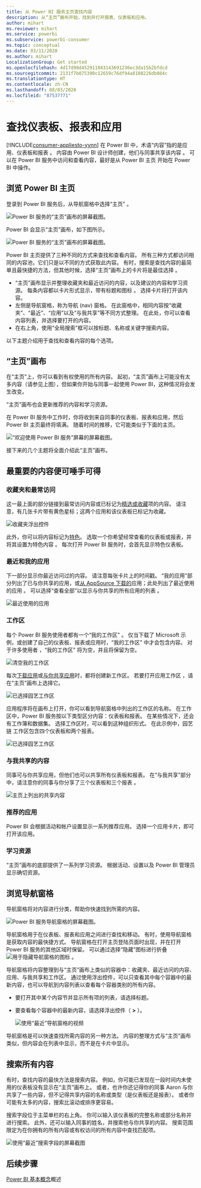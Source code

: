 ```yaml
---
title: 从 Power BI 服务主页查找内容
description: 从“主页”画布开始，找到并打开报表、仪表板和应用。
author: mihart
ms.reviewer: mihart
ms.service: powerbi
ms.subservice: powerbi-consumer
ms.topic: conceptual
ms.date: 03/11/2020
ms.author: mihart
LocalizationGroup: Get started
ms.openlocfilehash: 4d17d98d452911043143691236ec3da15b2bfdcd
ms.sourcegitcommit: 2131f7b075390c12659c76df94a8108226db084c
ms.translationtype: HT
ms.contentlocale: zh-CN
ms.lasthandoff: 08/03/2020
ms.locfileid: "87537771"
---
```

# <a name="find-your-dashboards-reports-and-apps"></a>查找仪表板、报表和应用

[!INCLUDE[consumer-appliesto-yynn](../includes/consumer-appliesto-yynn.md)]
在 Power BI 中，术语“内容”指的是应用、仪表板和报表  。 内容由 Power BI 设计师创建，他们与同事共享该内容  。 可以在 Power BI 服务中访问和查看内容，最好是从 Power BI 主页  开始在 Power BI 中操作。

## <a name="explore-power-bi-home"></a>浏览 Power BI 主页
登录到 Power BI 服务后，从导航窗格中选择“主页”  。 

![Power BI 服务的“主页”画布的屏幕截图。](media/end-user-home/power-bi-home-menu.png)


Power BI 会显示“主页”画布，如下图所示。
 
![Power BI 服务的“主页”画布的屏幕截图。](media/end-user-home/power-bi-home.png)

Power BI 主页提供了三种不同的方式来查找和查看内容。 所有三种方式都访问相同的内容池，它们只是以不同的方式获取此内容。 有时，搜索是查找内容的最简单且最快捷的方法，但其他时候，选择“主页”画布上的卡片将是最佳选择  。

- “主页”画布显示并整理收藏夹和最近访问的内容，以及建议的内容和学习资源。 每条内容都以卡片形式显示，带有标题和图标  。 选择卡片将打开该内容。
- 左侧是导航窗格，称为导航 (nav) 窗格。 在此窗格中，相同内容按“收藏夹”、“最近”、“应用”以及“与我共享”等不同方式整理。 在此处，你可以查看内容列表，并选择要打开的内容。
- 在右上角，使用“全局搜索”框可以按标题、名称或关键字搜索内容。

以下主题介绍用于查找和查看内容的每个选项。

## <a name="home-canvas"></a>“主页”画布
在“主页”上，你可以看到有权使用的所有内容。 起初，“主页”画布上可能没有太多内容（请参见上图），但如果你开始与同事一起使用 Power BI，这种情况将会发生改变。

“主页”画布也会更新推荐的内容和学习资源。 
 
在 Power BI 服务中工作时，你将收到来自同事的仪表板、报表和应用，然后 Power BI 主页最终将填满。 随着时间的推移，它可能类似于下面的主页。

![“欢迎使用 Power BI 服务”屏幕的屏幕截图。](media/end-user-home/power-bi-home-oldest.png)

 
接下来的几个主题将全面介绍此“主页”画布。

## <a name="most-important-content-at-your-fingertips"></a>最重要的内容便可唾手可得

### <a name="favorites-and-frequents"></a>收藏夹和最常访问
这一最上面的部分链接到最常访问内容或已标记为[精选或收藏](end-user-favorite.md)项的内容。 请注意，有几张卡片带有黄色星标；这两个应用和该仪表板已标记为收藏。 

![收藏夹浮出控件](./media/end-user-home/power-bi-favorites-frequents.png)

此外，你可以将内容标记为[特色](end-user-featured.md)。 选取一个你希望经常查看的仪表板或报表，并将其设置为特色内容  。 每次打开 Power BI 服务时，会首先显示特色仪表板。 


### <a name="recents-and-my-apps"></a>最近和我的应用
下一部分显示你最近访问过的内容。 请注意每张卡片上的时间戳。 “我的应用”部分列出了已与你共享的应用，或[从 AppSource 下载的](end-user-apps.md)应用；此处列出了最近使用的应用  。 可以选择“查看全部”以显示与你共享的所有应用的列表  。

![最近使用的应用](./media/end-user-home/power-bi-recent-apps.png)


### <a name="workspaces"></a>工作区
每个 Power BI 服务使用者都有一个“我的工作区”  。 仅当下载了 Microsoft 示例，或创建了自己的仪表板、报表或应用时，“我的工作区”  中才会包含内容。 对于许多使用者  ，“我的工作区”  将为空，并且将保留为空。  

![清空我的工作区](./media/end-user-home/power-bi-empty-workspace.png)

每次[下载应用](end-user-app-marketing.md)或[与你共享应用](end-user-apps.md)时，都将创建新工作区。  若要打开应用工作区  ，请在“主页”画布上选择它。 

![已选择园艺工作区](./media/end-user-home/power-bi-workspace-section.png)

应用程序将在画布上打开，你可以看到导航窗格中列出的工作区的名称。 在工作区中，Power BI 服务按以下类型区分内容：仪表板和报表。 在某些情况下，还会有工作簿和数据集。 选择工作区时，可以看到这种组织形式。 在此示例中，园艺链  工作区包含四个仪表板和两个报表。

![已选择园艺工作区](./media/end-user-home/power-bi-search-workspace.png)

### <a name="shared-with-me"></a>与我共享的内容
同事可与你共享应用，但他们也可以共享所有仪表板和报表。 在“与我共享”部分中，请注意你的同事与你分享了三个仪表板和三个报表  。

![主页上列出的共享内容](./media/end-user-home/power-bi-shared.png)

### <a name="recommended-apps"></a>推荐的应用
Power BI 会根据活动和帐户设置显示一系列推荐应用。 选择一个应用卡片，即可打开该应用。
 
### <a name="learning-resources"></a>学习资源
“主页”画布的底部提供了一系列学习资源。 根据活动、设置以及 Power BI 管理员显示确切资源。 
 
## <a name="explore-the-nav-pane"></a>浏览导航窗格

导航窗格将对内容进行分类，帮助你快速找到所需的内容。  

![Power BI 服务导航窗格的屏幕截图。](media/end-user-home/power-bi-nav.png)


导航窗格用于在仪表板、报表和应用之间进行查找和移动。 有时，使用导航窗格是获取内容的最快捷方式。 导航窗格在打开主页登陆页面时出现，并在打开 Power BI 服务的其他区域时保留。 可以通过选择“隐藏”图标进行折叠 ![用于隐藏导航窗格的图标](media/end-user-home/power-bi-hide.png) 。
  
导航窗格将内容整理到与“主页”画布上类似的容器中：收藏夹、最近访问的内容、应用、与我共享和工作区。 通过使用浮出控件，可以只查看其中每个容器中的最新内容，也可以导航到内容列表以查看每个容器类别的所有内容。
 
- 要打开其中某个内容节并显示所有项的列表，请选择标题。
- 要查看每个容器中的最新内容，请选择浮出控件（ **>** ）。

    ![使用“最近”导航窗格的视频](media/end-user-home/power-bi-nav-bar.gif)

 
导航窗格是可以快速查找所需内容的另一种方法。 内容的整理方式与“主页”画布类似，但内容会在列表中显示，而不是在卡片中显示。 

## <a name="search-all-of-your-content"></a>搜索所有内容
有时，查找内容的最快方法是搜索内容。 例如，你可能已发现在一段时间内未使用的仪表板没有显示在“主页”画布上。 或者，也许你还记得你的同事 Aaron 与你共享了一些内容，但不记得共享内容的名称或类型（是仪表板还是报表）。 或者你可能有太多的内容，搜索比滚动或排序更容易。 
 
搜索字段位于主菜单栏的右上角。 你可以输入该仪表板的完整名称或部分名称并进行搜索。 此外，还可以输入同事的姓名，并搜索他与你共享的内容。 搜索范围限定为在你拥有的所有内容或有权访问的所有内容中查找匹配项。

![使用“最近”搜索字段的屏幕截图](media/end-user-home/power-bi-search-field.png)

## <a name="next-steps"></a>后续步骤
[Power BI 基本概念](end-user-basic-concepts.md)概述

